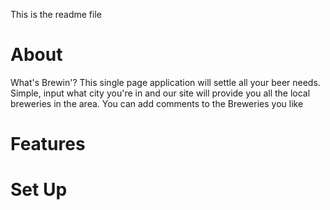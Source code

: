 This is the readme file

# About
What's Brewin'? 
This single page application will settle all your beer needs. Simple, input what city you're in and our site will provide you all the local breweries in the area. You can add comments to the Breweries you like 
# Features

# Set Up 

